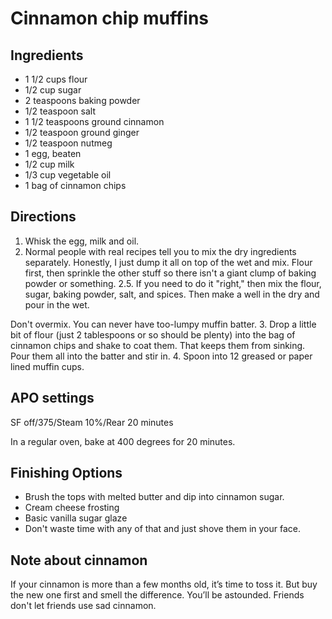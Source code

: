 # Cinnamon chip muffins

## Ingredients
* 1 1/2 cups flour
* 1/2 cup sugar
* 2 teaspoons baking powder
* 1/2 teaspoon salt
* 1 1/2 teaspoons ground cinnamon
* 1/2 teaspoon ground ginger
* 1/2 teaspoon nutmeg
* 1 egg, beaten
* 1/2 cup milk
* 1/3 cup vegetable oil
* 1 bag of cinnamon chips

## Directions
1. Whisk the egg, milk and oil. 
2. Normal people with real recipes tell you to mix the dry ingredients separately. Honestly, I just dump it all on top of the wet and mix. Flour first, then sprinkle the other stuff so there isn't a giant clump of baking powder or something. 
2.5. If you need to do it "right," then mix the flour, sugar, baking powder, salt, and spices. Then make a well in the dry and pour in the wet. 

Don't overmix. You can never have too-lumpy muffin batter. 
3. Drop a little bit of flour (just 2 tablespoons or so should be plenty) into the bag of cinnamon chips and shake to coat them. That keeps them from sinking. Pour them all into the batter and stir in.
4. Spoon into 12 greased or paper lined muffin cups. 

## APO settings
SF off/375/Steam 10%/Rear 20 minutes

In a regular oven, bake at 400 degrees for 20 minutes.

## Finishing Options
* Brush the tops with melted butter and dip into cinnamon sugar. 
* Cream cheese frosting
* Basic vanilla sugar glaze
* Don't waste time with any of that and just shove them in your face.

## Note about cinnamon
If your cinnamon is more than a few months old, it’s time to toss it. But buy the new one first and smell the difference. You’ll be astounded. Friends don't let friends use sad cinnamon. 
